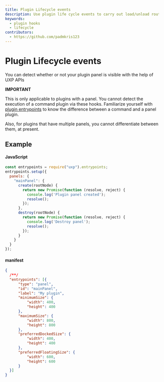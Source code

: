 ```yaml
---
title: Plugin Lifecycle events
description: Use plugin life cycle events to carry out load/unload routines
keywords:
  - plugin hooks
  - lifecycle
contributors:
  - https://github.com/padmkris123
---
```



# Plugin Lifecycle events

You can detect whether or not your plugin panel is visible with the help of UXP APIs

<InlineAlert variant="warning" slots="text1, text2, text3"/>

**IMPORTANT**

This is only applicable to plugins with a panel. You cannot detect the execution of a command plugin via these hooks.
Familiarize yourself with [plugin entrypoints](../../concepts/entry-points/) to know the difference between a command and a panel plugin.

Also, for plugins that have multiple panels, you cannot differentiate between them, at present.

## Example

<CodeBlock slots="heading, code" repeat="2" languages="JavaScript, JSON" />

#### JavaScript

```js
const entrypoints = require("uxp").entrypoints;
entrypoints.setup({
  panels: {
    "mainPanel": {
      create(rootNode) {
        return new Promise(function (resolve, reject) {
          console.log('Plugin panel created');
          resolve();
        });
      },
      destroy(rootNode) {
        return new Promise(function (resolve, reject) {
          console.log('Destroy panel');
          resolve();
        });
      }
    }
  }
});
```

#### manifest

```json
{
  /**/
  "entrypoints": [{
      "type": "panel",
      "id": "mainPanel",
      "label": "My plugin",
      "minimumSize": {
          "width": 400,
          "height": 400
      },
      "maximumSize": {
          "width": 800,
          "height": 800
      },
      "preferredDockedSize": {
          "width": 400,
          "height": 400
      },
      "preferredFloatingSize": {
          "width": 600,
          "height": 600
      }
  }]
}
```

<!--
## Reference material
// TODO add links to API reference
-->
